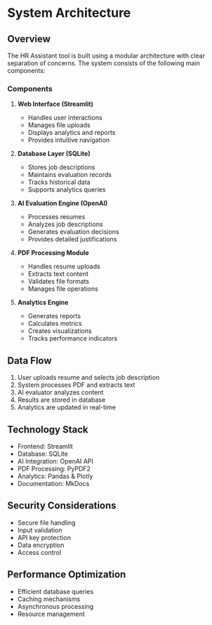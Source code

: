 # System Architecture

## Overview
The HR Assistant tool is built using a modular architecture with clear separation of concerns. The system consists of the following main components:

### Components
1. **Web Interface (Streamlit)**
   - Handles user interactions
   - Manages file uploads
   - Displays analytics and reports
   - Provides intuitive navigation

2. **Database Layer (SQLite)**
   - Stores job descriptions
   - Maintains evaluation records
   - Tracks historical data
   - Supports analytics queries

3. **AI Evaluation Engine (OpenAI)**
   - Processes resumes
   - Analyzes job descriptions
   - Generates evaluation decisions
   - Provides detailed justifications

4. **PDF Processing Module**
   - Handles resume uploads
   - Extracts text content
   - Validates file formats
   - Manages file operations

5. **Analytics Engine**
   - Generates reports
   - Calculates metrics
   - Creates visualizations
   - Tracks performance indicators

## Data Flow
1. User uploads resume and selects job description
2. System processes PDF and extracts text
3. AI evaluator analyzes content
4. Results are stored in database
5. Analytics are updated in real-time

## Technology Stack
- Frontend: Streamlit
- Database: SQLite
- AI Integration: OpenAI API
- PDF Processing: PyPDF2
- Analytics: Pandas & Plotly
- Documentation: MkDocs

## Security Considerations
- Secure file handling
- Input validation
- API key protection
- Data encryption
- Access control

## Performance Optimization
- Efficient database queries
- Caching mechanisms
- Asynchronous processing
- Resource management
